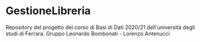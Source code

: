 # GestioneLibreria
Repository del progetto del corso di Basi di Dati 2020/21 dell'università degli studi di Ferrara. 
Gruppo Leonardo Bombonati - Lorenzo Antenucci

